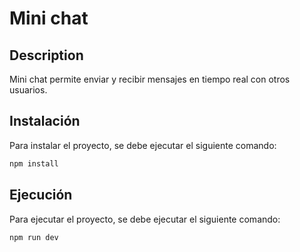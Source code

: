 # Mini chat

## Description
Mini chat permite enviar y recibir mensajes en tiempo real con otros usuarios.

## Instalación
Para instalar el proyecto, se debe ejecutar el siguiente comando:

```bash
npm install
```

## Ejecución
Para ejecutar el proyecto, se debe ejecutar el siguiente comando:

```bash
npm run dev
```